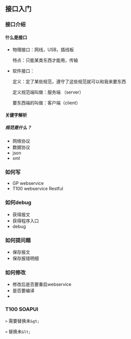 ## 接口入门

### 接口介绍

####  什么是接口

- 物理接口：网线，USB，插线板

  特点：只能某类东西才能用，传输

- 软件接口：

  定义：定了某些规范，遵守了这些规范就可以和我来要东西

  定义规范端叫做：服务端 （server）

  要东西端的叫做：客户端（client）

#### 关键字解析

##### 规范是什么？

- 网络协议
- 数据协议
- json
- xml

### 如何写

- GP webservice
- T100 webservice Restful

### 如何debug

- 获得报文
- 获得程序入口
- debug

### 如何提问题

- 保存报文
- 保存报错明细

### 如何修改

- 修改后是否要重启webservice
- 是否要编译
-



###  T100 SOAPUI 
`>` 需要替换未`&gt;`

`<` 替换未`&lt;` 

